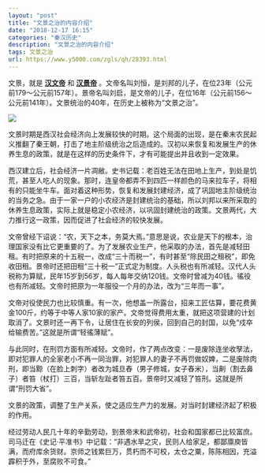 ```yaml
---
layout: "post"
title: "文景之治的内容介绍"
date: "2018-12-17 16:15"
categories: "秦汉历史"
description: "文景之治的内容介绍"
tags: 文景之治
url: https://www.y5000.com/zgls/qh/28393.html
---
```






文景，就是 **[汉文帝](https://www.y5000.com/zgls/qh/20562.html "汉文帝的故事")** 和
**[汉景帝](https://www.y5000.com/zgls/qh/20571.html "汉景帝刘启的故事")**
。文帝名叫刘恒，是刘邦的儿子，在位23年（公元前179～公元前157年）。景帝名叫刘启，是文帝的儿子，在位16年（公元前156～公元前141年）。文景统治的40年，在历史上被称为“文景之治”。

![](https://img.y5000.com/uploads/allimg/180203/8-1P203161UYG.jpg)

文景时期是西汉社会经济向上发展较快的时期。这个局面的出现，是在秦末农民起义推翻了秦王朝，打击了地主阶级统治之后造成的。汉初以来恢复和发展生产的休养生息的政策，就是在这样的历史条件下，才有可能提出并且收到一定效果。

西汉建立后，社会经济一片凋敝。史书记载：老百姓无法在田地上生产，到处是饥荒，甚至人吃人的现象。那时，连皇帝都弄不到四匹一样颜色的马来拉车子，将相有的只能坐牛车。面对着这种形势，恢复和发展封建经济，成了巩固地主阶级统治的当务之急。由于一家一户的小农经济是封建统治的基础，所以刘邦以来所采取的休养生息政策，实际上就是稳定小农经济，以巩固封建统治的政策。文景两代，大力推行这一政策，因而促进了社会经济的较快发展。

文帝曾经下诏说：“农，天下之本，务莫大焉。”意思是说，农业是天下的根本，治理国家没有比它更重要的了。为了发展农业生产，他采取的办法，首先是减轻田租。有时把原来的十五税一，改成“三十而税一”，有时甚至“除民田之租税”，即免收田租。景帝时还把田租“三十税一”正式定为制度。人头税也有所减轻。汉代人头税称为算赋，民年15岁到56岁，每人每年交纳120钱。文帝时曾减为40钱。徭役也有所减轻。文帝时把原为一年服役一个月的办法，改为“三年而一事”。

文帝对役使民力也比较慎重。有一次，他想盖一所露台，招来工匠估算，要花费黄金100斤，约等于中等人家10家的家产。文帝觉得费用太重，就把这项营建的计划取消了。文景时还一再下令，让居住在长安的列侯，回到自己的封国，以免“戍卒给输费苦。”这就是所谓“轻徭薄赋”。

与此同时，在刑罚方面有所减轻。文帝时，作了两点改变：一是废除连坐收孥法，即对犯罪人的全家老小不再一同治罪，对犯罪人的妻子不再罚做奴婢，二是废除肉刑，即当黥（在脸上刺字）者改为城旦舂（男子修城，女子舂米），当劓（割去鼻子）者笞（杖打）三百，当斩左趾者笞五百。景帝时又减轻了笞刑。这就是所谓“刑罚大省”。

文景的政策，调整了生产关系，使之适应生产力的发展。对当时封建经济起了积极的作用。

经过劳动人民几十年的辛勤劳动，到景帝末和武帝初，社会和国家都已比较富庶。司马迁在《史记·平准书》中记载：“非遇水旱之灾，民则人给家足，都鄙廪庾皆满，而府库余货财。京师之钱累巨万，贯朽而不可校，太仓之粟，陈陈相因，充溢霹积于外，至腐败不可食。”
